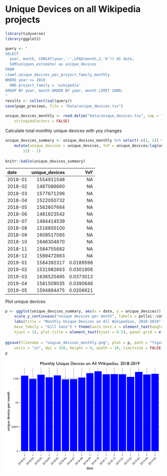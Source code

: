 Unique Devices on all Wikipedia projects
================

``` r
library(tidyverse)
library(ggplot2)
```

``` r
query <- "
SELECT
  year, month, CONCAT(year,'-',LPAD(month,2,'0')) AS date,
  SUM(uniques_estimate) as unique_devices
FROM 
\twmf.unique_devices_per_project_family_monthly
WHERE year >= 2018
  AND project_family = 'wikipedia'
GROUP BY year, month ORDER BY year, month LIMIT 1000;
"
results <- collect(sql(query))
save(page_previews, file = "Data/unique_devices.tsv")
```

``` r
unique_devices_monthly <- read.delim("data/unique_devices.tsv", sep = "\t", 
    stringsAsFactors = FALSE)
```

Calculate total monthly unique devices with yoy changes

``` r
unique_devices_summary <- unique_devices_monthly %>% select(-c(1, 2)) %>% arrange(date) %>% 
    mutate(unique_devices = unique_devices, YoY = unique_devices/lag(unique_devices, 
        12) - 1)

knitr::kable(unique_devices_summary)
```

| date    |  unique\_devices|        YoY|
|:--------|----------------:|----------:|
| 2018-01 |       1554911548|         NA|
| 2018-02 |       1487086660|         NA|
| 2018-03 |       1577671296|         NA|
| 2018-04 |       1522050732|         NA|
| 2018-05 |       1562607664|         NA|
| 2018-06 |       1481623542|         NA|
| 2018-07 |       1484414539|         NA|
| 2018-08 |       1516850100|         NA|
| 2018-09 |       1609517085|         NA|
| 2018-10 |       1646304870|         NA|
| 2018-11 |       1584755682|         NA|
| 2018-12 |       1589472863|         NA|
| 2019-01 |       1584392317|  0.0189598|
| 2019-02 |       1531982663|  0.0301906|
| 2019-03 |       1636520495|  0.0373013|
| 2019-04 |       1581509035|  0.0390646|
| 2019-05 |       1594894475|  0.0206621|

Plot unique devices

``` r
p <- ggplot(unique_devices_summary, aes(x = date, y = unique_devices)) + geom_col(fill = "blue") + 
    scale_y_continuous("unique devices per month", labels = polloi::compress) + 
    labs(title = "Monthly Unique Devices on All Wikipedias, 2018-2019") + ggthemes::theme_tufte(base_size = 12, 
    base_family = "Gill Sans") + theme(axis.text.x = element_text(angle = 45, 
    hjust = 1), plot.title = element_text(hjust = 0.5), panel.grid = element_line("gray70"))

ggsave(filename = "unqiue_devices_monthly.png", plot = p, path = "figures", 
    units = "in", dpi = 150, height = 6, width = 10, limitsize = FALSE)
p
```

![](figures/md_figs/unnamed-chunk-5-1.png)
